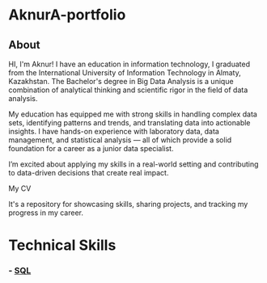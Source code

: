 # AknurA-portfolio
## About
HI, I'm Aknur! I have an education in information technology, I graduated from the International University of Information Technology in Almaty, Kazakhstan. The Bachelor's degree in Big Data Analysis is a unique combination of analytical thinking and scientific rigor in the field of data analysis.

My education has equipped me with strong skills in handling complex data sets, identifying patterns and trends, and translating data into actionable insights. I have hands-on experience with laboratory data, data management, and statistical analysis — all of which provide a solid foundation for a career as a junior data specialist.

I’m excited about applying my skills in a real-world setting and contributing to data-driven decisions that create real impact.

My CV

It's a repository for showcasing skills, sharing projects, and tracking my progress in my career.

# Technical Skills
### - [SQL](sql.md)
